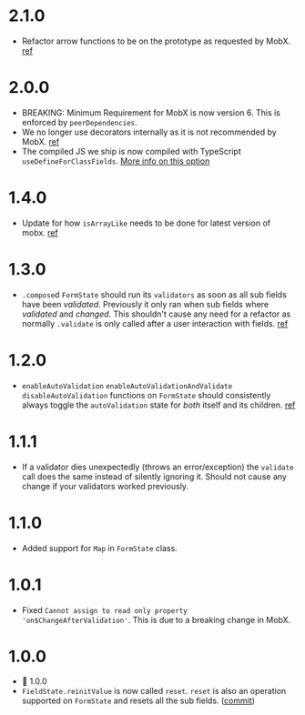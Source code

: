 # 2.1.0
* Refactor arrow functions to be on the prototype as requested by MobX. [ref](https://github.com/formstate/formstate/pull/82)

# 2.0.0 
* BREAKING: Minimum Requirement for MobX is now version 6. This is enforced by `peerDependencies`.
* We no longer use decorators internally as it is not recommended by MobX. [ref](https://mobx.js.org/enabling-decorators.html)
* The compiled JS we ship is now compiled with TypeScript `useDefineForClassFields`. [More info on this option](https://devblogs.microsoft.com/typescript/announcing-typescript-3-7/#the-usedefineforclassfields-flag-and-the-declare-property-modifier)

# 1.4.0 
* Update for how `isArrayLike` needs to be done for latest version of mobx. [ref](https://github.com/formstate/formstate/pull/79)

# 1.3.0
* `.compose`d `FormState` should run its `validators` as soon as all sub fields have been *validated*. Previously it only ran when sub fields where *validated* and *changed*. This shouldn't cause any need for a refactor as normally `.validate` is only called after a user interaction with fields. [ref](https://github.com/formstate/formstate/issues/66)

# 1.2.0
* `enableAutoValidation` `enableAutoValidationAndValidate` `disableAutoValidation` functions on `FormState` should consistently always toggle the `autoValidation` state for *both* itself and its children. [ref](https://github.com/formstate/formstate/issues/67)

# 1.1.1
* If a validator dies unexpectedly (throws an error/exception) the `validate` call does the same instead of silently ignoring it. Should not cause any change if your validators worked previously. 

# 1.1.0
* Added support for `Map` in `FormState` class.

# 1.0.1
* Fixed `Cannot assign to read only property 'on$ChangeAfterValidation'`. This is due to a breaking change in MobX.

# 1.0.0
* 🎉 1.0.0
* `FieldState.reinitValue` is now called `reset`. `reset` is also an operation supported on `FormState` and resets all the sub fields. ([commit](https://github.com/formstate/formstate/commit/5e6eefbe3fd8843740a905d98d6767ee35ad4963))
